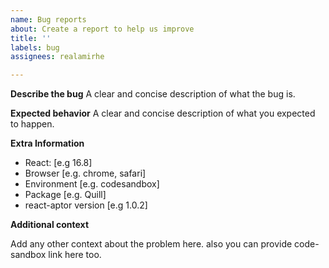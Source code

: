 ```yaml
---
name: Bug reports
about: Create a report to help us improve
title: ''
labels: bug
assignees: realamirhe

---
```


**Describe the bug**
A clear and concise description of what the bug is.

**Expected behavior**
A clear and concise description of what you expected to happen.

**Extra Information**
 - React: [e.g 16.8]
 - Browser [e.g. chrome, safari]
 - Environment [e.g. codesandbox]
 - Package [e.g. Quill]
 - react-aptor version [e.g 1.0.2]

**Additional context**

Add any other context about the problem here. also you can provide code-sandbox link here too.

